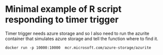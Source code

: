 # Minimal example of R script responding to timer trigger

Timer trigger needs azure storage and so I also need to run the azurite container
that simulates azure storage and tell the function where to find it.


`docker run -p 10000:10000  mcr.microsoft.com/azure-storage/azurite`
